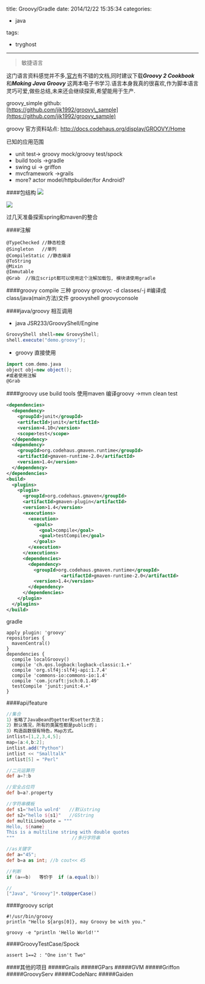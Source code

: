 title: Groovy/Gradle
date: 2014/12/22 15:35:34
categories:

 - java 


tags:

- tryghost

---

>敏捷语言

这门语言资料感觉并不多,[官方](http://groovy.codehaus.org/)有不错的文档,同时建议下载***Groovy 2 Cookbook***和***Making Java Groovy*** 这两本电子书学习.语言本身我真的很喜欢,作为脚本语言灵巧可爱,做些总结,未来还会继续探索,希望能用于生产.

groovy_simple github:  
[https://github.com/jik1992/groovy\_sample](https://github.com/jik1992/groovy_sample)

groovy 官方资料站点:
http://docs.codehaus.org/display/GROOVY/Home

已知的应用范围

 * unit test->   groovy mock/groovy test/spock
 * build tools ->gradle
 * swing ui -> griffon
 * mvcframework ->grails
 * more?  actor model/httpbuilder/for Android?
 
 
####包结构
![](https://dn-zuoyun.qbox.me/image/7/5b/11fd893574d211fb27e67231032d7.jpg)

![](https://dn-zuoyun.qbox.me/image/0/8d/941d564e82d6bc1ea46a4fc65b9c6.jpg)
 
 过几天准备探索spring和maven的整合

####注解
```
@TypeChecked //静态检查
@Singleton   //单列
@CompileStatic //静态编译
@ToString
@Mixin
@Immutable
@Grab  //独立script都可以使用这个注解加载包, 模块请使用gradle
```

####groovy compile
三种
groovy
groovyc -d classes/-j #编译成class/java(main方法)文件
groovyshell
groovyconsole

####java/groovy 相互调用
* java JSR233/GroovyShell/Engine
```java
GroovyShell shell=new GroovyShell;
shell.execute("demo.groovy");
```
* groovy 直接使用
```groovy
import com.demo.java
object obj=new object();
#或者使用注解
@Grab
```

####groovy use build tools
使用maven 编译groovy ->mvn clean test
```xml
<dependencies>
  <dependency>
    <groupId>junit</groupId>
    <artifactId>junit</artifactId>
    <version>4.10</version>
    <scope>test</scope>
  </dependency>
  <dependency>
    <groupId>org.codehaus.gmaven.runtime</groupId>
    <artifactId>gmaven-runtime-2.0</artifactId>
    <version>1.4</version>
  </dependency>
</dependencies>
<build>
  <plugins>
    <plugin>
      <groupId>org.codehaus.gmaven</groupId>
      <artifactId>gmaven-plugin</artifactId>
      <version>1.4</version>
      <executions>
        <execution>
          <goals>
            <goal>compile</goal>
            <goal>testCompile</goal>
          </goals>
        </execution>
      </executions>
      <dependencies>
        <dependency>
          <groupId>org.codehaus.gmaven.runtime</groupId>
                    <artifactId>gmaven-runtime-2.0</artifactId>
          <version>1.4</version>
        </dependency>
      </dependencies>
    </plugin>
  </plugins>
</build>
```
gradle
```
apply plugin: 'groovy'
repositories {
  mavenCentral()
}
dependencies {
  compile localGroovy()
  compile 'ch.qos.logback:logback-classic:1.+'
  compile 'org.slf4j:slf4j-api:1.7.4'
  compile 'commons-io:commons-io:1.4'
  compile 'com.jcraft:jsch:0.1.49'
  testCompile 'junit:junit:4.+'
}
```

####api/feature
```groovy
//集合
1）省略了JavaBean的getter和setter方法；
2）默认情况，所有的类属性都是public的；
3）构造函数很有特色，Map方式。
intlist=[1,2,3,4,5];
map=[a:4,b:2];
intlist.add("Python")
intlist << "Smalltalk"
intlist[5] = "Perl"

//二元运算符
def a=?:b

//安全占位符
def b=a?.property

//字符串模板
def s1='hello wolrd'   //默认string
def s2="hello ${s1}"   //GString
def multiLineQuote = """
Hello, ${name}
This is a multiline string with double quotes
"""                     //多行字符串

//as关键字
def a="45";
def b=a as int; //b cout<< 45 

//判断
if (a==b)   等价于  if (a.equal(b))

// 
["Java", "Groovy"]*.toUpperCase()
```

####groovy script
```
#!/usr/bin/groovy
println "Hello ${args[0]}, may Groovy be with you."

groovy -e "println 'Hello World!'"
```


####GroovyTestCase/Spock
```
assert 1==2 : "One isn't Two"
```

####其他的项目
#####Grails
#####GPars
#####GVM
#####Griffon
#####GroovyServ
#####CodeNarc
#####Gaiden




